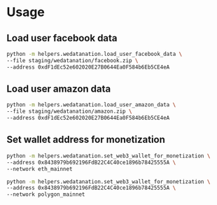 # Usage

## Load user facebook data

```bash
python -m helpers.wedatanation.load_user_facebook_data \
--file staging/wedatanation/facebook.zip \
--address 0xdF1dEc52e602020E27B0644Ea0F584b6Eb5CE4eA
```

## Load user amazon data

```bash
python -m helpers.wedatanation.load_user_amazon_data \
--file staging/wedatanation/amazon.zip \
--address 0xdF1dEc52e602020E27B0644Ea0F584b6Eb5CE4eA
```

## Set wallet address for monetization

```bash
python -m helpers.wedatanation.set_web3_wallet_for_monetization \
--address 0x8438979b692196FdB22C4C40ce1896b78425555A \
--network eth_mainnet
```

```bash
python -m helpers.wedatanation.set_web3_wallet_for_monetization \
--address 0x8438979b692196FdB22C4C40ce1896b78425555A \
--network polygon_mainnet
```